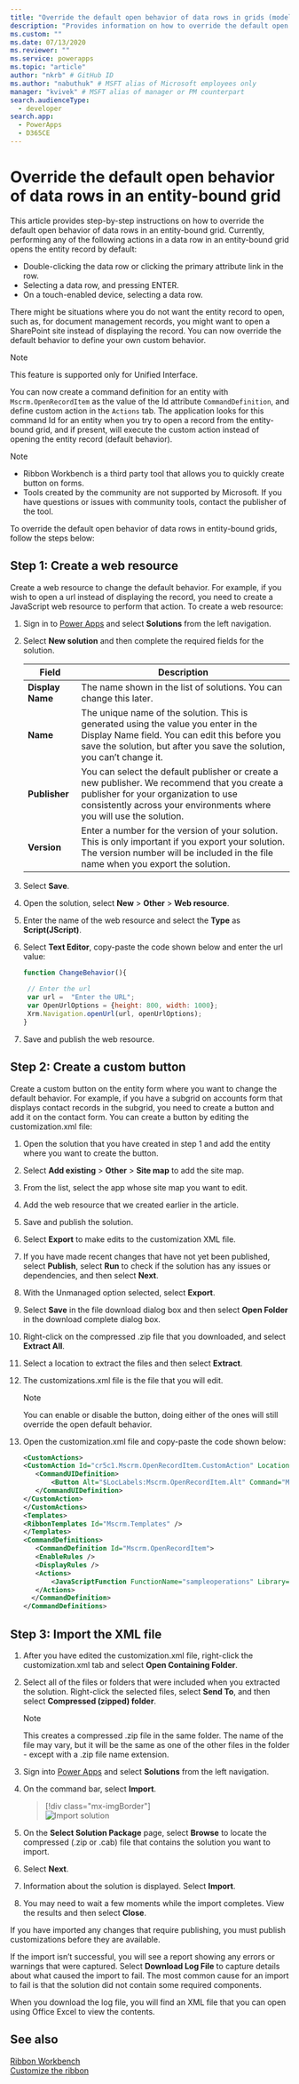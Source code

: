 ```yaml
---
title: "Override the default open behavior of data rows in grids (model-driven apps) | Microsoft Docs" # Intent and product brand in a unique string of 43-59 chars including spaces
description: "Provides information on how to override the default open behavior of the records in grids" # 115-145 characters including spaces. This abstract displays in the search result.
ms.custom: ""
ms.date: 07/13/2020
ms.reviewer: ""
ms.service: powerapps
ms.topic: "article"
author: "nkrb" # GitHub ID
ms.author: "nabuthuk" # MSFT alias of Microsoft employees only
manager: "kvivek" # MSFT alias of manager or PM counterpart
search.audienceType: 
  - developer
search.app: 
  - PowerApps
  - D365CE
---
```


# Override the default open behavior of data rows in an entity-bound grid

This article provides step-by-step instructions on how to override the default open behavior of data rows in an entity-bound grid. Currently, performing any of the following actions in a data row in an entity-bound grid opens the entity record by default:

- Double-clicking the data row or clicking the primary attribute link in the row.
- Selecting a data row, and pressing ENTER.
- On a touch-enabled device, selecting a data row.

There might be situations where you do not want the entity record to open, such as, for document management records, you might want to open a SharePoint site instead of displaying the record. You can now override the default behavior to define your own custom behavior.

> [!NOTE] 
> This feature is supported only for Unified Interface.

You can now create a command definition for an entity with `Mscrm.OpenRecordItem` as the value of the Id attribute `CommandDefinition`, and define custom action in the `Actions` tab. The application looks for this command Id for an entity when you try to open a record from the entity-bound grid, and if present, will execute the custom action instead of opening the entity record (default behavior).

> [!NOTE]
> - Ribbon Workbench is a third party tool that allows you to quickly create button on forms.
> - Tools created by the community are not supported by Microsoft. If you have questions or issues with community tools, contact the publisher of the tool.

To override the default open behavior of data rows in entity-bound grids, follow the steps below:

## Step 1: Create a web resource

Create a web resource to change the default behavior. For example, if you wish to open a url instead of displaying the record, you need to create a JavaScript web resource to perform that action. To create a web resource:

1. Sign in to [Power Apps](https://make.powerapps.com/?utm_source=padocs&utm_medium=linkinadoc&utm_campaign=referralsfromdoc) and select **Solutions** from the left navigation. 
  
2.  Select **New solution** and then complete the required fields for the solution.
  
    |Field|Description|  
    |-----------|-----------------|  
    |**Display Name**|The name shown in the list of solutions. You can change this later.|  
    |**Name**|The unique name of the solution. This is generated using the value you enter in the Display Name field. You can edit this before you save the solution, but after you save the solution, you can’t change it.|  
    |**Publisher**|You can select the default publisher or create a new publisher. We recommend that you create a publisher for your organization to use consistently across your environments where you will use the solution.|  
    |**Version**|Enter a number for the version of your solution. This is only important if you export your solution. The version number will be included in the file name when you export the solution.|  
  
3.  Select **Save**.  

4. Open the solution, select **New** > **Other** > **Web resource**.

5. Enter the name of the web resource and select the **Type** as **Script(JScript)**.

6. Select **Text Editor**, copy-paste the code shown below and enter the url value:

   ```JavaScript
   function ChangeBehavior(){
    
    // Enter the url
    var url =  "Enter the URL";
    var OpenUrlOptions = {height: 800, width: 1000};
    Xrm.Navigation.openUrl(url, openUrlOptions);
   }
   ```
 
7. Save and publish the web resource.

## Step 2: Create a custom button

Create a custom button on the entity form where you want to change the default behavior. For example, if you have a subgrid on accounts form that displays contact records in the subgrid, you need to create a button and add it on the contact form. You can create a button by editing the customization.xml file:

1. Open the solution that you have created in step 1 and add the entity where you want to create the button. 

2. Select **Add existing** > **Other** > **Site map** to add the site map. 

3. From the list, select the app whose site map you want to edit. 

3. Add the web resource that we created earlier in the article. 

4. Save and publish the solution. 

5. Select **Export** to make edits to the customization XML file. 

6. If you have made recent changes that have not yet been published, select **Publish**, select **Run** to check if the solution has any issues or dependencies, and then select **Next**.

7. With the Unmanaged option selected, select **Export**.

8. Select **Save** in the file download dialog box and then select **Open Folder** in the download complete dialog box.

9. Right-click on the compressed .zip file that you downloaded, and select **Extract All**.

10. Select a location to extract the files and then select **Extract**.

11. The customizations.xml file is the file that you will edit.

    > [!NOTE]
    > You can enable or disable the button, doing either of the ones will still override the open default behavior.

12. Open the customization.xml file and copy-paste the code shown below:

     ```XML
    <CustomActions>
    <CustomAction Id="cr5c1.Mscrm.OpenRecordItem.CustomAction" Location="Mscrm.SubGrid.account.MainTab.Management.Controls._children" Sequence="28">
        <CommandUIDefinition>
            <Button Alt="$LocLabels:Mscrm.OpenRecordItem.Alt" Command="Mscrm.OpenRecordItem" Id="Mscrm.OpenRecordItem" LabelText="$LocLabels:Mscrm.OpenRecordItem.LabelText" Sequence="28" TemplateAlias="o1" ToolTipTitle="$LocLabels:Mscrm.OpenRecordItem.ToolTipTitle" ToolTipDescription="$LocLabels:Mscrm.OpenRecordItem.ToolTipDescription" />
        </CommandUIDefinition>
    </CustomAction>
    </CustomActions>
    <Templates>
    <RibbonTemplates Id="Mscrm.Templates" />
    </Templates>
     <CommandDefinitions>
        <CommandDefinition Id="Mscrm.OpenRecordItem">
        <EnableRules />
        <DisplayRules />
        <Actions>
            <JavaScriptFunction FunctionName="sampleoperations" Library="$webresource:cr5c1_samplescript" />
        </Actions>
       </CommandDefinition>
    </CommandDefinitions>
     ```

## Step 3: Import the XML file

1. After you have edited the customization.xml file, right-click the customization.xml tab and select **Open Containing Folder**.  
2. Select all of the files or folders that were included when you extracted the solution. Right-click the selected files, select **Send To**, and then select **Compressed (zipped) folder**.  
  
   > [!NOTE]
   >  This creates a compressed .zip file in the same folder. The name of the file may vary, but it will be the same as one of the other files in the folder - except with a .zip file name extension.  
  
3. Sign into [Power Apps](https://make.powerapps.com/?utm_source=padocs&utm_medium=linkinadoc&utm_campaign=referralsfromdoc) and select **Solutions** from the left navigation.  
  
4.  On the command bar, select **Import**.  

    > [!div class="mx-imgBorder"]  
    > ![Import solution](media/solution-import.png "Import solution") 
  
5.  On the **Select Solution Package** page, select **Browse** to locate the compressed (.zip or .cab) file that contains the solution you want to import. 
  
6.  Select **Next**.  
  
7.  Information about the solution is displayed. Select **Import**.  
  
8. You may need to wait a few moments while the import completes. View the results and then select **Close**.  
  
If you have imported any changes that require publishing, you must publish customizations before they are available. 
  
If the import isn’t successful, you will see a report showing any errors or warnings that were captured. Select **Download Log File** to capture details about what caused the import to fail. The most common cause for an import to fail is that the solution did not contain some required components.  
  
 When you download the log file, you will find an XML file that you can open using Office Excel to view the contents. 

## See also

[Ribbon Workbench](https://www.develop1.net/public/rwb/ribbonworkbench.aspx)<br/>
[Customize the ribbon](customize-commands-ribbon.md)
